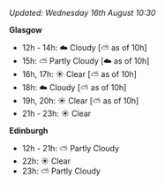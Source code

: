 *Updated: Wednesday 16th August 10:30*

**Glasgow**

* 12h - 14h: :cloud: Cloudy [:partly_sunny: as of 10h]
* 15h: :partly_sunny: Partly Cloudy [:cloud: as of 10h]
* 16h, 17h: :sunny: Clear [:partly_sunny: as of 10h]
* 18h: :cloud: Cloudy [:partly_sunny: as of 10h]
* 19h, 20h: :sunny: Clear [:partly_sunny: as of 10h]
* 21h - 23h: :sunny: Clear

**Edinburgh**

* 12h - 21h: :partly_sunny: Partly Cloudy
* 22h: :sunny: Clear
* 23h: :partly_sunny: Partly Cloudy
